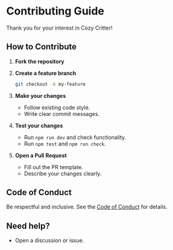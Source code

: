 # Contributing Guide

Thank you for your interest in Cozy Critter!

## How to Contribute

1. **Fork the repository**
2. **Create a feature branch**
   ```bash
   git checkout -b my-feature
   ```
3. **Make your changes**
   - Follow existing code style.
   - Write clear commit messages.

4. **Test your changes**
   - Run `npm run dev` and check functionality.
   - Run `npm test` and `npm run check`.

5. **Open a Pull Request**
   - Fill out the PR template.
   - Describe your changes clearly.

## Code of Conduct

Be respectful and inclusive. See the [Code of Conduct](../CODE_OF_CONDUCT.md) for details.

## Need help?

- Open a discussion or issue.
